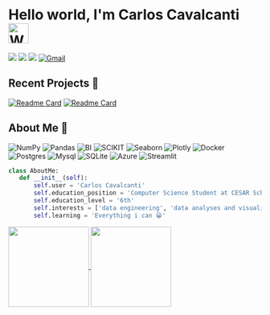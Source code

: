 # Hello world, I'm Carlos Cavalcanti  <img src="https://raw.githubusercontent.com/Tarikul-Islam-Anik/Animated-Fluent-Emojis/master/Emojis/Hand%20gestures/Waving%20Hand.png" alt="Waving Hand" width="40" height="40" />

<a href="https://caducavalcanti.framer.website"><img src="https://img.shields.io/badge/My Portifoil-8A2BE2"/></a>
<a href="https://docs.google.com/document/d/1uscgWuBJ7BLXjW2mr77dQLpk2jxyy_IQXud3VCTppnk/edit?usp=sharing"><img src="https://img.shields.io/badge/My%20Resume-00b4d8"/></a>
<a href="https://www.linkedin.com/in/carlos-cavalcanti-42b89524b/"><img src="https://img.shields.io/badge/LinkedIn-0A66C2?style=flat&logo=linkedin&logoColor=white"/></a>
[![Gmail](https://img.shields.io/badge/Gmail-EA4335?style=flat&logo=gmail&logoColor=white)](mailto:carlos.mec2005@gmail.com)


## Recent Projects 📁
<div align=left>
	
[![Readme Card](https://github-readme-stats.vercel.app/api/pin/?username=Chroma-CESAR&repo=indoorPlants&theme=github_dark)](https://github.com/Chroma-CESAR/indoorPlants)
[![Readme Card](https://github-readme-stats.vercel.app/api/pin/?username=Chroma-CESAR&repo=Model_ExpensesClassification&theme=github_dark)](https://github.com/Chroma-CESAR/Model_ExpensesClassifications)

</div>

## About Me 📄
![NumPy](https://img.shields.io/badge/numpy-%23013243.svg?style=for-the-badge&logo=numpy&logoColor=white)
![Pandas](https://img.shields.io/badge/pandas-%23150458.svg?style=for-the-badge&logo=pandas&logoColor=white)
![BI](https://img.shields.io/badge/PowerBI-F2C811?style=for-the-badge&logo=Power%20BI&logoColor=white)
![SCIKIT](https://img.shields.io/badge/scikit_learn-F7931E?style=for-the-badge&logo=scikit-learn&logoColor=white)
![Seaborn](https://img.shields.io/badge/Seaborn-0062AD?style=for-the-badge&logo=Seaborn&logoColor=white)
![Plotly](https://img.shields.io/badge/Plotly-239120?style=for-the-badge&logo=plotly&logoColor=white)
 ![Docker](https://img.shields.io/badge/Docker-2CA5E0?style=for-the-badge&logo=docker&logoColor=white)
 ![Postgres](https://img.shields.io/badge/PostgreSQL-316192?style=for-the-badge&logo=postgresql&logoColor=white)
 ![Mysql](https://img.shields.io/badge/MySQL-005C84?style=for-the-badge&logo=mysql&logoColor=white)
 ![SQLite](https://img.shields.io/badge/sqlite-%2307405e.svg?style=for-the-badge&logo=sqlite&logoColor=white)
 ![Azure](https://img.shields.io/badge/microsoft%20azure-0089D6?style=for-the-badge&logo=microsoft-azure&logoColor=white)
![Streamlit](https://img.shields.io/badge/Streamlit-FF4B4B?style=for-the-badge&logo=Streamlit&logoColor=white)

 ```python
class AboutMe:
	def __init__(self):
		self.user = 'Carlos Cavalcanti'
		self.education_position = 'Computer Science Student at CESAR School'
		self.education_level = '6th'
    	self.interests = ['data engineering', 'data analyses and visualization', 'DB', 'ML / AI']
		self.learning = 'Everything i can 😁'
 ```


<a href="https://github.com/anuraghazra/github-readme-stats">
  <img height=160 align="center" src="https://github-readme-stats.vercel.app/api?username=Carlos3du&theme=github_dark&rank_icon=github&hide=stars" />
</a>
<a href="https://github.com/anuraghazra/convoychat">
  <img height=160 align="center" src="https://github-readme-stats.vercel.app/api/top-langs/?username=Carlos3du&layout=compact&theme=github_dark&hide_progress=false"/>
</a><br><br>






            
